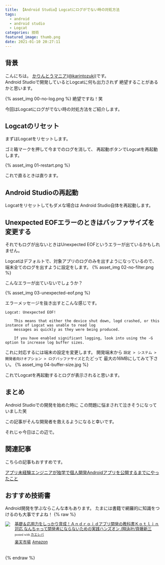 ```yaml
---
title: 【Android Studio】Logcatにログがでない時の対処方法
tags:
  - android
  - android studio
  - Logcat
categories: 技術
featured_image: thumb.png
date: 2021-01-10 20:27:11
---
```



## 背景
こんにちは。 [かりんとうマニア(@karintozuki)](https://twitter.com/karintozuki)です。  
Android Studioで開発しているとLogcatに何も出力されず
絶望することがあるかと思います。

{% asset_img 00-no-log.png %}
絶望ですね！笑

今回はLogcatにログがでない時の対処方法をご紹介します。
<!-- more -->

## Logcatのリセット
まずはLogcatをリセットします。

ゴミ箱マークを押して今までのログを消して、
再起動ボタンでLogcatを再起動します。

{% asset_img 01-restart.png %}

これで直るときは直ります。

## Android Studioの再起動
Logcatをリセットしてもダメな場合は
Android Studio自体を再起動します。


## Unexpected EOFエラーのときはバッファサイズを変更する
それでもログが出ないときはUnexpected EOFというエラーが出ているかもしれません。

Logcatはデフォルトで、対象アプリのログのみを出すようになっているので、
端末全てのログを出すように設定をします。
{% asset_img 02-no-filter.png %}

こんなエラーが出ていないでしょうか？

{% asset_img 03-unexpected-eof.png %}


エラーメッセージを抜き出すとこんな感じです。
```
Logcat: Unexpected EOF!
    
    This means that either the device shut down, logd crashed, or this instance of Logcat was unable to read log
    messages as quickly as they were being produced.
    
    If you have enabled significant logging, look into using the -G option to increase log buffer sizes.
```

これに対応するには端末の設定を変更します。
開発端末から
`設定 > システム > 開発者向けオプション > ログバッファサイズ`とたどって
最大の16MBにしてみて下さい。
{% asset_img 04-buffer-size.jpg %}

これでLogcatを再起動するとログが表示されると思います。


## まとめ
Android Studioでの開発を始めた時に
この問題に悩まされて泣きそうになっていました笑

この記事がそんな開発者を救えるようになると幸いです。

それじゃ今日はこの辺で。

## 関連記事
こちらの記事もおすすめです。  

[アプリ未経験エンジニアが独学で個人開発Androidアプリを公開するまでにやったこと](/2020/08/2020-0801-android-selftaught/)

## おすすめ技術書
Android開発を学ぶならこんな本もあります。
たまには書籍で網羅的に知識をつけるのも大事ですよね！
{% raw %}
<div class="kaerebalink-box" style="text-align:left;padding-bottom:20px;font-size:small;zoom: 1;overflow: hidden;"><div class="kaerebalink-image" style="float:left;margin:0 15px 10px 0;"><a href="https://rpx.a8.net/svt/ejp?a8mat=3BK2F7+C8KSFM+2HOM+BWGDT&rakuten=y&a8ejpredirect=http%3A%2F%2Fhb.afl.rakuten.co.jp%2Fhgc%2Fg00q0724.2bo11c45.g00q0724.2bo12179%2Fa20081060992_3BK2F7_C8KSFM_2HOM_BWGDT%3Fpc%3Dhttp%253A%252F%252Fitem.rakuten.co.jp%252Fbook%252F15930874%252F%26m%3Dhttp%253A%252F%252Fm.rakuten.co.jp%252Fbook%252Fi%252F19638886%252F" target="_blank"><img src="https://thumbnail.image.rakuten.co.jp/ran/img/2001/0009/784/798/160/443/20010009784798160443_1.jpg?_ex=320x320" style="border: none;"></a></div><div class="kaerebalink-info" style="line-height:120%;zoom: 1;overflow: hidden;"><div class="kaerebalink-name" style="margin-bottom:10px;line-height:120%"><a href="https://rpx.a8.net/svt/ejp?a8mat=3BK2F7+C8KSFM+2HOM+BWGDT&rakuten=y&a8ejpredirect=http%3A%2F%2Fhb.afl.rakuten.co.jp%2Fhgc%2Fg00q0724.2bo11c45.g00q0724.2bo12179%2Fa20081060992_3BK2F7_C8KSFM_2HOM_BWGDT%3Fpc%3Dhttp%253A%252F%252Fitem.rakuten.co.jp%252Fbook%252F15930874%252F%26m%3Dhttp%253A%252F%252Fm.rakuten.co.jp%252Fbook%252Fi%252F19638886%252F" target="_blank">基礎＆応用力をしっかり育成！Ａｎｄｒｏｉｄアプリ開発の教科書Ｋｏｔｌｉｎ対応 なんちゃって開発者にならないための実践ハンズオン  /翔泳社/齊藤新三</a><div class="kaerebalink-powered-date" style="font-size:8pt;margin-top:5px;font-family:verdana;line-height:120%">posted with <a href="https://kaereba.com" rel="nofollow" target="_blank">カエレバ</a></div></div><div class="kaerebalink-detail" style="margin-bottom:5px;"></div><div class="kaerebalink-link1" style="margin-top:10px;"><div class="shoplinkrakuten" style="display:inline;margin-right:5px"><a href="https://rpx.a8.net/svt/ejp?a8mat=3BK2F7+C8KSFM+2HOM+BWGDT&rakuten=y&a8ejpredirect=http%3A%2F%2Fhb.afl.rakuten.co.jp%2Fhgc%2Fg00q0724.2bo11c45.g00q0724.2bo12179%2Fa20081060992_3BK2F7_C8KSFM_2HOM_BWGDT%3Fpc%3Dhttp%253A%252F%252Fitem.rakuten.co.jp%252Fbook%252F15930874%252F%26m%3Dhttp%253A%252F%252Fm.rakuten.co.jp%252Fbook%252Fi%252F19638886%252F" target="_blank">楽天市場</a></div><div class="shoplinkamazon" style="display:inline;margin-right:5px"><a href="https://px.a8.net/svt/ejp?a8mat=3BK5JU+7IW90Y+249K+BWGDT&a8ejpredirect=https%3A%2F%2Fwww.amazon.co.jp%2Fdp%2F479816044X%2F%3Ftag%3Da8-affi-307152-22" target="_blank">Amazon</a></div></div></div><div class="booklink-footer" style="clear: left"></div></div>

{% endraw %}
